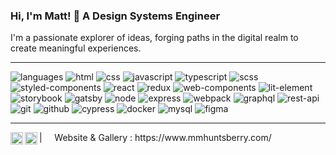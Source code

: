 ### Hi, I'm Matt! 👋 **A Design Systems Engineer**
<span>I'm a passionate explorer of ideas, forging paths in the digital realm to create meaningful experiences.</span>

----
![languages](https://img.shields.io/static/v1?label=&message=languages:&color=111&style=flat-square)
![html](https://img.shields.io/static/v1?logo=html5&label=&message=HTML&color=36465D&logoColor=AAA&style=flat-square)
![css](https://img.shields.io/static/v1?logo=css3&label=&message=CSS&color=36465D&logoColor=AAA&style=flat-square)
![javascript](https://img.shields.io/static/v1?logo=javascript&label=&message=JavaScript&color=36465D&logoColor=AAA&style=flat-square)
![typescript](https://img.shields.io/static/v1?logo=typescript&label=&message=TypeScript&color=36465D&logoColor=AAA&style=flat-square)
![scss](https://img.shields.io/static/v1?logo=sass&label=&message=SCSS&color=36465D&logoColor=AAA&style=flat-square)
![styled-components](https://img.shields.io/static/v1?logo=styled-components&label=&message=Styled%20Components&color=36465D&logoColor=AAA&style=flat-square)
![react](https://img.shields.io/static/v1?logo=react&label=&message=React&color=36465D&logoColor=AAA&style=flat-square)
![redux](https://img.shields.io/static/v1?logo=redux&label=&message=Redux&color=36465D&logoColor=AAA&style=flat-square)
![web-components](https://img.shields.io/static/v1?logo=webcomponents.org&label=&message=Web%20Components&color=36465D&logoColor=AAA&style=flat-square)
![lit-element](https://img.shields.io/static/v1?logo=webcomponents.org&label=&message=Lit%20Element&color=36465D&logoColor=AAA&style=flat-square)
![storybook](https://img.shields.io/static/v1?logo=storybook&label=&message=Storybook&color=36465D&logoColor=AAA&style=flat-square)
![gatsby](https://img.shields.io/static/v1?logo=gatsby&label=&message=Gatsby&color=36465D&logoColor=AAA&style=flat-square)
![node](https://img.shields.io/static/v1?logo=node.js&label=&message=Node&color=36465D&logoColor=AAA&style=flat-square)
![express](https://img.shields.io/static/v1?logo=express&label=&message=Express&color=36465D&logoColor=AAA&style=flat-square)
![webpack](https://img.shields.io/static/v1?logo=webpack&label=&message=Webpack&color=36465D&logoColor=AAA&style=flat-square)
![graphql](https://img.shields.io/static/v1?logo=graphql&label=&message=GraphQL&color=36465D&logoColor=AAA&style=flat-square)
![rest-api](https://img.shields.io/static/v1?logo=json&label=&message=REST%20API&color=36465D&logoColor=AAA&style=flat-square)
![git](https://img.shields.io/static/v1?logo=git&label=&message=Git&color=36465D&logoColor=AAA&style=flat-square)
![github](https://img.shields.io/static/v1?logo=github&label=&message=Github&color=36465D&logoColor=AAA&style=flat-square)
![cypress](https://img.shields.io/static/v1?logo=cypress&label=&message=Cypress&color=36465D&logoColor=AAA&style=flat-square)
![docker](https://img.shields.io/static/v1?logo=docker&label=&message=Docker&color=36465D&logoColor=AAA&style=flat-square)
![mysql](https://img.shields.io/static/v1?logo=mysql&label=&message=MySQL&color=36465D&logoColor=AAA&style=flat-square)
![figma](https://img.shields.io/static/v1?logo=figma&label=&message=Figma&color=36465D&logoColor=AAA&style=flat-square)




----


<a href="https://www.instagram.com/mmhuntsberry/">
  <img align="left" alt="Matt's Instagram" width="20px" src="https://simpleicons.now.sh/instagram/495f7e" />
</a>
<a href="https://linkedin.com/in/mmhuntsberry">
  <img align="left" alt="Matt's LinkedIn" width="20px" src="https://simpleicons.now.sh/linkedin/495f7e" />
</a>
| &nbsp;&nbsp;&nbsp; Website & Gallery : https://www.mmhuntsberry.com/
